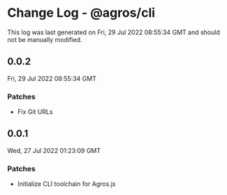 # Change Log - @agros/cli

This log was last generated on Fri, 29 Jul 2022 08:55:34 GMT and should not be manually modified.

## 0.0.2
Fri, 29 Jul 2022 08:55:34 GMT

### Patches

- Fix Git URLs

## 0.0.1
Wed, 27 Jul 2022 01:23:09 GMT

### Patches

- Initialize CLI toolchain for Agros.js


